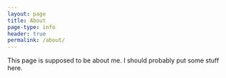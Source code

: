 ```yaml
---
layout: page
title: About
page-type: info
header: true
permalink: /about/
---
```


This page is supposed to be about me. I should probably put some stuff here.
